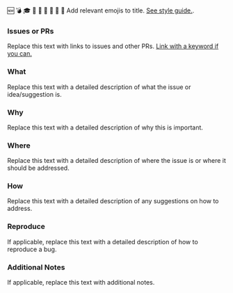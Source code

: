 :new: :bomb: :mortar_board: :memo: :robot: :lipstick: :bug: :telescope: :art: Add relevant emojis to title. [See style guide.](https://github.com/jameshughes89/cs102/blob/contribute/CONTRIBUTING.md#style-guidelines).


### Issues or PRs
Replace this text with links to issues and other PRs. [Link with a keyword if you can.](https://docs.github.com/en/issues/tracking-your-work-with-issues/creating-issues/linking-a-pull-request-to-an-issue)

### What 
Replace this text with a detailed description of what the issue or idea/suggestion is.

### Why
Replace this text with a detailed description of why this is important.

### Where
Replace this text with a detailed description of where the issue is or where it should be addressed.

### How
Replace this text with a detailed description of any suggestions on how to address.

### Reproduce
If applicable, replace this text with a detailed description of how to reproduce a bug.

### Additional Notes
If applicable, replace this text with additional notes.
